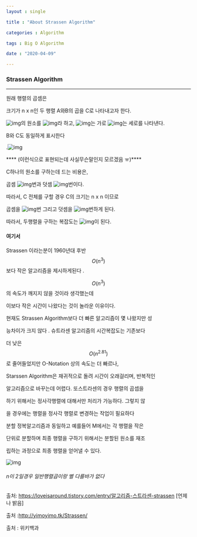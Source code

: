 ```yaml
---
layout : single

title : "About Strassen Algorithm"

categories : Algorithm

tags : Big O Algorithm

date : "2020-04-09"

---
```


###  Strassen Algorithm



***

원래 행렬의 곱셈은 

크기가 n x n인 두 행렬 A와B의 곱을 C로 나타내고자 한다.

![img](https://dthumb-phinf.pstatic.net/?src=%22https%3A%2F%2Fssl.pstatic.net%2Fimages.se2%2Fsmedit%2F2015%2F10%2F7%2Fifgkah4w8sovix.jpg%22&type=w2)의 원소를 ![img](https://dthumb-phinf.pstatic.net/?src=%22https%3A%2F%2Fssl.pstatic.net%2Fimages.se2%2Fsmedit%2F2015%2F10%2F7%2Fifgk9ri3338ptm.jpg%22&type=w2)라 하고, ![img](https://dthumb-phinf.pstatic.net/?src=%22https%3A%2F%2Fssl.pstatic.net%2Fimages.se2%2Fsmedit%2F2015%2F10%2F7%2Fifgkavqe24i89q.jpg%22&type=w2)는 가로 ![img](https://dthumb-phinf.pstatic.net/?src=%22https%3A%2F%2Fssl.pstatic.net%2Fimages.se2%2Fsmedit%2F2015%2F10%2F7%2Fifgkb607pg9oe3.jpg%22&type=w2)는 세로를 나타낸다.

B와 C도 동일하게 표시한다

.![img](https://dthumb-phinf.pstatic.net/?src=%22https%3A%2F%2Fssl.pstatic.net%2Fimages.se2%2Fsmedit%2F2015%2F10%2F7%2Fifgkdfr2qjsuqs.jpg%22&type=w2)

**** (이런식으로 표현되는데 사실무슨말인지 모르겠음 ㅠ)****

C하나의 원소를 구하는데 드는 비용은,

곱셈 ![img](https://dthumb-phinf.pstatic.net/?src=%22https%3A%2F%2Fssl.pstatic.net%2Fimages.se2%2Fsmedit%2F2015%2F10%2F7%2Fifgkijnwzd38sc.jpg%22&type=w2)번과 덧셈 ![img](https://dthumb-phinf.pstatic.net/?src=%22https%3A%2F%2Fssl.pstatic.net%2Fimages.se2%2Fsmedit%2F2015%2F10%2F7%2Fifgkiqe6ukvw79.jpg%22&type=w2)번이다.

따라서, C 전체를 구할 경우 C의 크기는 n x n 이므로

곱셈을 ![img](https://dthumb-phinf.pstatic.net/?src=%22https%3A%2F%2Fssl.pstatic.net%2Fimages.se2%2Fsmedit%2F2015%2F10%2F7%2Fifgkifggg728op.jpg%22&type=w2)번 그리고 덧셈을 ![img](https://dthumb-phinf.pstatic.net/?src=%22https%3A%2F%2Fssl.pstatic.net%2Fimages.se2%2Fsmedit%2F2015%2F10%2F7%2Fifgkizvgb1657n.jpg%22&type=w2)번하게 된다.

따라서, 두행렬을 구하는 복잡도는 ![img](https://dthumb-phinf.pstatic.net/?src=%22https%3A%2F%2Fssl.pstatic.net%2Fimages.se2%2Fsmedit%2F2015%2F10%2F7%2Fifgkjounjhek20.jpg%22&type=w2)이 된다.



#### 여기서 

 Strassen 이라는분이 1960년대 후반 
$$
O(n^3)
$$
보다 작은 알고리즘을 제시하게된다 .  


$$
O(n^3)
$$
의 속도가 깨지지 않을 것이라 생각했는데 

이보다 작은 시간이 나왔다는 것이 놀라운 이유이다.

현재도 Strassen Algorithm보다 더 빠른 알고리즘이 몇 나왔지만 성

능차이가 크지 않다 . 슈트라센 알고리즘의 시간복잡도는 기존보다 

더 낮은  	
$$
O(n^{2.81})
$$
로 줄어들었지만 O-Notation 상의 속도는 더 빠르나, 

 Starssen Algorithm은 재귀적으로 돌려 시간이 오래걸리며, 반복적인

 알고리즘으로 바꾸는데 어렵다. 또스트라센의 경우 행렬의 곱셉을

 하기 위해서는 정사각행렬에 대해서만 처리가 가능하다. 그렇지 않

을 경우에는 행렬을 정사각 행렬로 변경하는 작업이 필요하다



분할 정복알고리즘과 동일하고 예를들어 M에서는 각 행렬을 작은

 단위로 분할하며 최종 행렬을 구하기 위해서는 분할된 원소를 재조

립하는 과정으로 최종 행렬을 얻어낼 수 있다. 



![img](https://t1.daumcdn.net/cfile/tistory/2456D9395510C34428)



###### n이 2일경우 일반행렬곱이랑 별 다를바가 없다 

출처: https://loveisaround.tistory.com/entry/알고리즘-스트라센-strassen [언제나 밝음]

출처 :http://yimoyimo.tk/Strassen/

출처 : 위키백과

